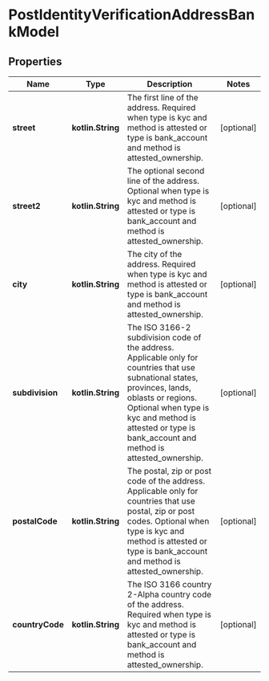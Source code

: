 
# PostIdentityVerificationAddressBankModel

## Properties
Name | Type | Description | Notes
------------ | ------------- | ------------- | -------------
**street** | **kotlin.String** | The first line of the address. Required when type is kyc and method is attested or type is bank_account and method is attested_ownership. |  [optional]
**street2** | **kotlin.String** | The optional second line of the address. Optional when type is kyc and method is attested or type is bank_account and method is attested_ownership. |  [optional]
**city** | **kotlin.String** | The city of the address. Required when type is kyc and method is attested or type is bank_account and method is attested_ownership. |  [optional]
**subdivision** | **kotlin.String** | The ISO 3166-2 subdivision code of the address. Applicable only for countries that use subnational states, provinces, lands, oblasts or regions. Optional when type is kyc and method is attested or type is bank_account and method is attested_ownership. |  [optional]
**postalCode** | **kotlin.String** | The postal, zip or post code of the address. Applicable only for countries that use postal, zip or post codes. Optional when type is kyc and method is attested or type is bank_account and method is attested_ownership. |  [optional]
**countryCode** | **kotlin.String** | The ISO 3166 country 2-Alpha country code of the address. Required when type is kyc and method is attested or type is bank_account and method is attested_ownership. |  [optional]



